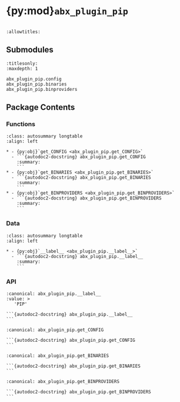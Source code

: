 # {py:mod}`abx_plugin_pip`

```{py:module} abx_plugin_pip
```

```{autodoc2-docstring} abx_plugin_pip
:allowtitles:
```

## Submodules

```{toctree}
:titlesonly:
:maxdepth: 1

abx_plugin_pip.config
abx_plugin_pip.binaries
abx_plugin_pip.binproviders
```

## Package Contents

### Functions

````{list-table}
:class: autosummary longtable
:align: left

* - {py:obj}`get_CONFIG <abx_plugin_pip.get_CONFIG>`
  - ```{autodoc2-docstring} abx_plugin_pip.get_CONFIG
    :summary:
    ```
* - {py:obj}`get_BINARIES <abx_plugin_pip.get_BINARIES>`
  - ```{autodoc2-docstring} abx_plugin_pip.get_BINARIES
    :summary:
    ```
* - {py:obj}`get_BINPROVIDERS <abx_plugin_pip.get_BINPROVIDERS>`
  - ```{autodoc2-docstring} abx_plugin_pip.get_BINPROVIDERS
    :summary:
    ```
````

### Data

````{list-table}
:class: autosummary longtable
:align: left

* - {py:obj}`__label__ <abx_plugin_pip.__label__>`
  - ```{autodoc2-docstring} abx_plugin_pip.__label__
    :summary:
    ```
````

### API

````{py:data} __label__
:canonical: abx_plugin_pip.__label__
:value: >
   'PIP'

```{autodoc2-docstring} abx_plugin_pip.__label__
```

````

````{py:function} get_CONFIG()
:canonical: abx_plugin_pip.get_CONFIG

```{autodoc2-docstring} abx_plugin_pip.get_CONFIG
```
````

````{py:function} get_BINARIES()
:canonical: abx_plugin_pip.get_BINARIES

```{autodoc2-docstring} abx_plugin_pip.get_BINARIES
```
````

````{py:function} get_BINPROVIDERS()
:canonical: abx_plugin_pip.get_BINPROVIDERS

```{autodoc2-docstring} abx_plugin_pip.get_BINPROVIDERS
```
````
